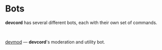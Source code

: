 # Bots
**devcord** has several different bots, each with their own set of commands.

<br>

<a href="/bots/devmod">devmod</a> — **devcord**'s moderation and utility bot.